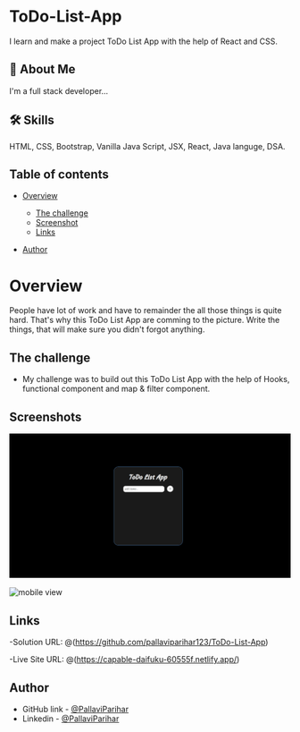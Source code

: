 # ToDo-List-App
I learn and make a project ToDo List App with the help of React and CSS.

## 🚀 About Me
I'm a full stack developer...

## 🛠 Skills
HTML, CSS, Bootstrap, Vanilla Java Script, JSX, React, Java languge, DSA.


## Table of contents

- [Overview](#overview)
   - [The challenge](#the-challenge)
   - [Screenshot](#screenshots)
   - [Links](#links)

- [Author](#author)


# Overview
People have lot of work and have to remainder the all those things is quite hard. That's why this ToDo List App are comming to the picture. Write the things, that will make sure you didn't forgot anything.

## The challenge

- My challenge was to build out this ToDo List App with the help of Hooks, functional component and map & filter component.

## Screenshots

![Desktop view](src/todo-project/Des_size_img.png)

![mobile view](mobile_view.png)


## Links

-Solution URL: @(https://github.com/pallaviparihar123/ToDo-List-App)

-Live Site URL: @(https://capable-daifuku-60555f.netlify.app/)
## Author

- GitHub link - [@PallaviParihar](https://www.github.com/pallaviparihar123)
- Linkedin - [@PallaviParihar](https://www.linkedin.com/in/pallavi-parihar-23bb13200/)
